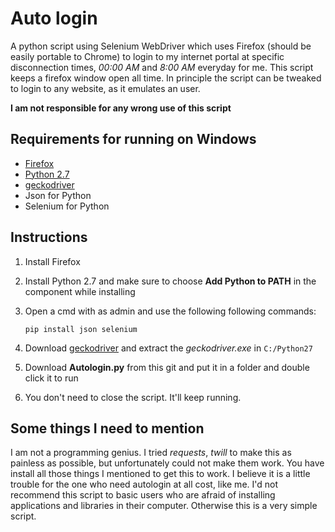 # Auto login

A python script using Selenium WebDriver which uses Firefox (should be easily portable to Chrome) to login to my
internet portal at specific disconnection times, *00:00 AM* and *8:00 AM* everyday for me. This script keeps a firefox
window open all time. In principle the script can be tweaked to login to any website, as it emulates an user.

**I am not responsible for any wrong use of this script**

## Requirements for running on Windows

* [Firefox](https://www.mozilla.org/en-US/firefox/new/)
* [Python 2.7](https://www.python.org/downloads/release/python-2713/)
* [geckodriver](https://github.com/mozilla/geckodriver/releases)
* Json for Python
* Selenium for Python

## Instructions

1. Install Firefox
2. Install Python 2.7 and make sure to choose **Add Python to PATH** in the component while installing
3. Open a cmd with as admin and use the following following commands:

    `pip install json selenium`
4. Download [geckodriver](https://github.com/mozilla/geckodriver/releases) and extract the *geckodriver.exe* in
`C:/Python27`
5. Download **Autologin.py** from this git and put it in a folder and double click it to run
6. You don't need to close the script. It'll keep running.

## Some things I need to mention
I am not a programming genius. I tried *requests*, *twill* to make this as painless as possible, but unfortunately could
not make them work. You have install all those things I mentioned to get this to work. I believe it is a little trouble
for the one who need autologin at all cost, like me. I'd not recommend this script to basic users who are afraid of
installing applications and libraries in their computer. Otherwise this is a very simple script.

